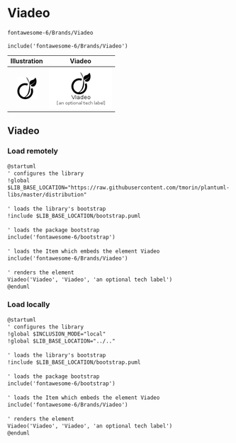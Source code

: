 # Viadeo


```text
fontawesome-6/Brands/Viadeo
```

```text
include('fontawesome-6/Brands/Viadeo')
```



| Illustration | Viadeo |
| :---: | :---: |
| ![illustration for Illustration](../../fontawesome-6/Brands/Viadeo.png) | ![illustration for Viadeo](../../fontawesome-6/Brands/Viadeo.Local.png) |




## Viadeo

### Load remotely
```plantuml
@startuml
' configures the library
!global $LIB_BASE_LOCATION="https://raw.githubusercontent.com/tmorin/plantuml-libs/master/distribution"

' loads the library's bootstrap
!include $LIB_BASE_LOCATION/bootstrap.puml

' loads the package bootstrap
include('fontawesome-6/bootstrap')

' loads the Item which embeds the element Viadeo
include('fontawesome-6/Brands/Viadeo')

' renders the element
Viadeo('Viadeo', 'Viadeo', 'an optional tech label')
@enduml
```

### Load locally
```plantuml
@startuml
' configures the library
!global $INCLUSION_MODE="local"
!global $LIB_BASE_LOCATION="../.."

' loads the library's bootstrap
!include $LIB_BASE_LOCATION/bootstrap.puml

' loads the package bootstrap
include('fontawesome-6/bootstrap')

' loads the Item which embeds the element Viadeo
include('fontawesome-6/Brands/Viadeo')

' renders the element
Viadeo('Viadeo', 'Viadeo', 'an optional tech label')
@enduml
```

